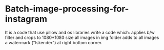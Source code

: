 # Batch-image-processing-for-instagram
It is a code that use pillow and os libraries write a code which: applies b/w filter and crops to 1080*1080 size all images in img folder adds to all images a watermark ("Iskender") at right bottom corner.
